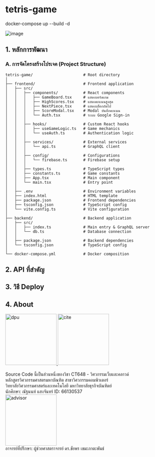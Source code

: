 ﻿# tetris-game

docker-compose up --build -d

![image](https://github.com/user-attachments/assets/51d06cae-23bf-4a7d-aa45-ebd2edc030a6)

## 1. หลักการพัฒนา
### A. การจัดโครงสร้างโปรเจค (Project Structure)
```plaintext
tetris-game/                      # Root directory
│
├── frontend/                     # Frontend application
│   ├── src/
│   │   ├── components/           # React components
│   │   │   ├── GameBoard.tsx     # แสดงบอร์ดเกม
│   │   │   ├── HighScores.tsx    # แสดงคะแนนสูงสุด
│   │   │   ├── NextPiece.tsx     # แสดงบล็อกถัดไป
│   │   │   ├── ScoreModal.tsx    # Modal บันทึกคะแนน
│   │   │   └── Auth.tsx          # ระบบ Google Sign-in
│   │   │
│   │   ├── hooks/                # Custom React hooks
│   │   │   ├── useGameLogic.ts   # Game mechanics
│   │   │   └── useAuth.ts        # Authentication logic
│   │   │
│   │   ├── services/             # External services
│   │   │   └── api.ts            # GraphQL client
│   │   │
│   │   ├── config/               # Configurations
│   │   │   └── firebase.ts       # Firebase setup
│   │   │
│   │   ├── types.ts              # TypeScript types
│   │   ├── constants.ts          # Game constants
│   │   ├── App.tsx               # Main component
│   │   └── main.tsx              # Entry point
│   │
│   ├── .env                      # Environment variables
│   ├── index.html                # HTML template
│   ├── package.json              # Frontend dependencies
│   ├── tsconfig.json             # TypeScript config
│   └── vite.config.ts            # Vite configuration
│
├── backend/                      # Backend application
│   ├── src/
│   │   ├── index.ts              # Main entry & GraphQL server
│   │   └── db.ts                 # Database connection
│   │
│   ├── package.json              # Backend dependencies
│   └── tsconfig.json             # TypeScript config
│
└── docker-compose.yml            # Docker composition
```

## 2. API ที่สำคัญ
  
## 3. วิธี Deploy

## 4. About
<a href="https://grad.dpu.ac.th/" target="_blank">
    <img src="https://github.com/user-attachments/assets/d2b40ab8-9f43-4618-879c-3027e43c5dd5" alt="dpu" width="160" />
</a>
<a href="https://cite.dpu.ac.th/" target="_blank">
    <img src="https://github.com/user-attachments/assets/74eebfd7-722e-451b-8e2a-69804c2155ab" alt="cite" width="160" />
</a><br><br>
Source Code นี้เป็นส่วนหนึ่งของวิชา CT648 - วิศวกรรมเว็บและคลาวด์<br>
หลักสูตรวิศวกรรมศาสตรมหาบัณฑิต สาขาวิศวกรรมคอมพิวเตอร์<br>
วิทยาลัยวิศวกรรมศาสตร์และเทคโนโลยี มหาวิทยาลัยธุรกิจบัณฑิตย์<br>
นักศึกษา: ณัฐนนท์ แสงจันทร์ ID: 66130537<br>
<a href="https://cite.dpu.ac.th/ct/master-ct/research_chaiyaporn.html">
    <img src="https://github.com/user-attachments/assets/607199c1-9426-4ebd-89f6-a8bfe342f26f" alt="advisor" width="160" />
</a><br>
อาจารย์ที่ปรีกษา: ผู้ช่วยศาสตราจารย์ ดร.ชัยพร เขมะภาตะพันธ์<br>

